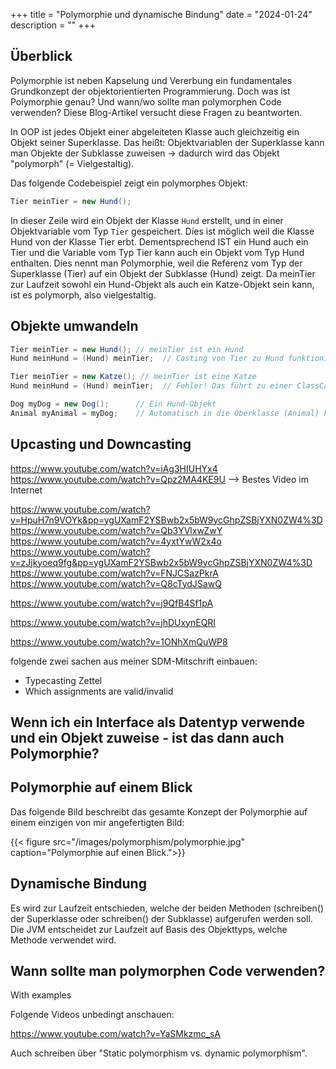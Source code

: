 +++
title = "Polymorphie und dynamische Bindung"
date = "2024-01-24"
description = ""
+++

## Überblick

Polymorphie ist neben Kapselung und Vererbung ein fundamentales Grundkonzept der objektorientierten Programmierung. Doch was ist Polymorphie genau? Und wann/wo sollte man polymorphen Code verwenden? Diese Blog-Artikel versucht diese Fragen zu beantworten.

In OOP ist jedes Objekt einer abgeleiteten Klasse auch gleichzeitig ein Objekt seiner Superklasse. Das heißt: Objektvariablen der Superklasse kann man Objekte der Subklasse zuweisen -> dadurch wird das Objekt "polymorph" (= Vielgestaltig).

Das folgende Codebeispiel zeigt ein polymorphes Objekt:

```java
Tier meinTier = new Hund();
```
In dieser Zeile wird ein Objekt der Klasse `Hund` erstellt, und in einer Objektvariable vom Typ `Tier` gespeichert. Dies ist möglich weil die Klasse Hund von der Klasse Tier erbt. Dementsprechend IST ein Hund auch ein Tier und die Variable vom Typ Tier kann auch ein Objekt vom Typ Hund enthalten. Dies nennt man Polymorphie, weil die Referenz vom Typ der Superklasse (Tier) auf ein Objekt der Subklasse (Hund) zeigt. Da meinTier zur Laufzeit sowohl ein Hund-Objekt als auch ein Katze-Objekt sein kann, ist es polymorph, also vielgestaltig.


## Objekte umwandeln

```java
Tier meinTier = new Hund(); // meinTier ist ein Hund
Hund meinHund = (Hund) meinTier;  // Casting von Tier zu Hund funktioniert
```

```java
Tier meinTier = new Katze(); // meinTier ist eine Katze
Hund meinHund = (Hund) meinTier;  // Fehler! Das führt zu einer ClassCastException
```

```java
Dog myDog = new Dog();      // Ein Hund-Objekt
Animal myAnimal = myDog;    // Automatisch in die Oberklasse (Animal) konvertiert
```


## Upcasting und Downcasting

https://www.youtube.com/watch?v=iAg3HIUHYx4
https://www.youtube.com/watch?v=Qpz2MA4KE9U  --> Bestes Video im Internet
 



https://www.youtube.com/watch?v=HpuH7n9VOYk&pp=ygUXamF2YSBwb2x5bW9ycGhpZSBjYXN0ZW4%3D
https://www.youtube.com/watch?v=Qb3YVlxwZwY 
https://www.youtube.com/watch?v=4yxtYwW2x4o
https://www.youtube.com/watch?v=zJjkyoeq9fg&pp=ygUXamF2YSBwb2x5bW9ycGhpZSBjYXN0ZW4%3D
https://www.youtube.com/watch?v=FNJCSazPkrA
https://www.youtube.com/watch?v=Q8cTydJSawQ

https://www.youtube.com/watch?v=j9QfB4Sf1pA

https://www.youtube.com/watch?v=jhDUxynEQRI

https://www.youtube.com/watch?v=1ONhXmQuWP8


folgende zwei sachen aus meiner SDM-Mitschrift einbauen: 
- Typecasting Zettel
- Which assignments are valid/invalid

## Wenn ich ein Interface als Datentyp verwende und ein Objekt zuweise - ist das dann auch Polymorphie?

## Polymorphie auf einem Blick
Das folgende Bild beschreibt das gesamte Konzept der Polymorphie auf einem einzigen von mir angefertigten Bild:

{{< figure src="/images/polymorphism/polymorphie.jpg" caption="Polymorphie auf einen Blick.">}}


## Dynamische Bindung

Es wird zur Laufzeit entschieden, welche der beiden Methoden (schreiben() der Superklasse oder schreiben() der Subklasse) aufgerufen werden soll.
Die JVM entscheidet zur Laufzeit auf Basis des Objekttyps, welche Methode verwendet wird.

## Wann sollte man polymorphen Code verwenden?

With examples

Folgende Videos unbedingt anschauen:

https://www.youtube.com/watch?v=YaSMkzmc_sA


Auch schreiben über "Static polymorphism vs. dynamic polymorphism".